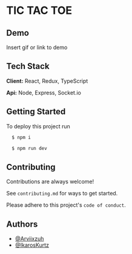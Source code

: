 # TIC TAC TOE

## Demo

Insert gif or link to demo

## Tech Stack

**Client:** React, Redux, TypeScript

**Api:** Node, Express, Socket.io

## Getting Started

To deploy this project run

```bash
  $ npm i

  $ npm run dev
```

## Contributing

Contributions are always welcome!

See `contributing.md` for ways to get started.

Please adhere to this project's `code of conduct`.

## Authors

- [@Arviixzuh](https://github.com/IkarosKurtz)
- [@IkarosKurtz](https://github.com/IkarosKurtz)
